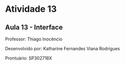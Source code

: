 # Atividade 13
## Aula 13 - Interface

<p>Professor: Thiago Inocêncio</p>
<p>Desenvolvido por: Katharine Fernandes Viana Rodrigues</p>
<p>Prontuário: SP302718X</p>